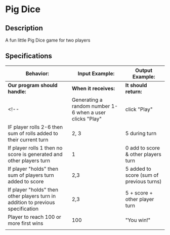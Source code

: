 # Pig Dice
## Description 

A fun little Pig Dice game for two players

## Specifications

| Behavior: | Input Example: | Output Example: |
| - | - | - |
| **Our program should handle:** | **When it receives:** | **It should return:** |
<!-- | Generating a random number 1-6 when a user clicks "Play"|click "Play"  |1-6 | -->
| IF player rolls 2-6 then sum of rolls added to their current turn |2, 3 | 5 during turn |
|If player rolls 1 then no score is generated and other players turn |1|0 add to score & other players turn|
|If player "holds" then sum of players turn added to score | 2,3 | 5 added to score (sum of previous turns)|
|If player "holds" then other players turn in addition to previous specification |2,3| 5 + score + other player turn|
|Player to reach 100 or more first wins | 100| "You win!" |
|  |  |  |
